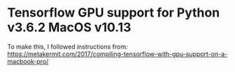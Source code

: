 # Tensorflow GPU support for Python v3.6.2 MacOS v10.13

To make this, I followed instructions from: https://metakermit.com/2017/compiling-tensorflow-with-gpu-support-on-a-macbook-pro/
